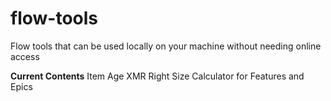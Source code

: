 # flow-tools
Flow tools that can be used locally on your machine without needing online access

**Current Contents**
Item Age XMR
Right Size Calculator for Features and Epics
